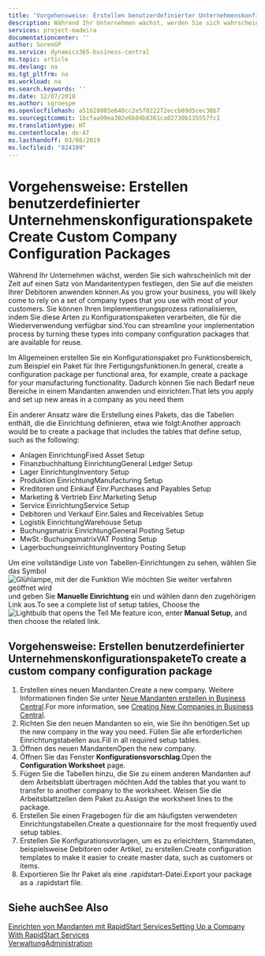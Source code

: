 ```yaml
---
title: 'Vorgehensweise: Erstellen benutzerdefinierter Unternehmenskonfigurationspakete | Microsoft Docs'
description: Während Ihr Unternehmen wächst, werden Sie sich wahrscheinlich mit der Zeit auf einen Satz von Mandantentypen festlegen, den Sie auf die meisten Ihrer Debitoren anwenden können. Sie können Ihren Implementierungsprozess rationalisieren, indem Sie diese Arten zu Konfigurationspaketen verarbeiten, die für die Wiederverwendung verfügbar sind.
services: project-madeira
documentationcenter: ''
author: SorenGP
ms.service: dynamics365-business-central
ms.topic: article
ms.devlang: na
ms.tgt_pltfrm: na
ms.workload: na
ms.search.keywords: ''
ms.date: 12/07/2018
ms.author: sgroespe
ms.openlocfilehash: a51628085e640cc2e5f022272eccb89d5cec38b7
ms.sourcegitcommit: 1bcfaa99ea302e6b84b8361ca02730b135557fc1
ms.translationtype: HT
ms.contentlocale: de-AT
ms.lasthandoff: 03/08/2019
ms.locfileid: "824109"
---
```

# <a name="create-custom-company-configuration-packages"></a><span data-ttu-id="3f3af-104">Vorgehensweise: Erstellen benutzerdefinierter Unternehmenskonfigurationspakete</span><span class="sxs-lookup"><span data-stu-id="3f3af-104">Create Custom Company Configuration Packages</span></span>
<span data-ttu-id="3f3af-105">Während Ihr Unternehmen wächst, werden Sie sich wahrscheinlich mit der Zeit auf einen Satz von Mandantentypen festlegen, den Sie auf die meisten Ihrer Debitoren anwenden können.</span><span class="sxs-lookup"><span data-stu-id="3f3af-105">As you grow your business, you will likely come to rely on a set of company types that you use with most of your customers.</span></span> <span data-ttu-id="3f3af-106">Sie können Ihren Implementierungsprozess rationalisieren, indem Sie diese Arten zu Konfigurationspaketen verarbeiten, die für die Wiederverwendung verfügbar sind.</span><span class="sxs-lookup"><span data-stu-id="3f3af-106">You can streamline your implementation process by turning these types into company configuration packages that are available for reuse.</span></span>  

<span data-ttu-id="3f3af-107">Im Allgemeinen erstellen Sie ein Konfigurationspaket pro Funktionsbereich, zum Beispiel ein Paket für Ihre Fertigungsfunktionen.</span><span class="sxs-lookup"><span data-stu-id="3f3af-107">In general, create a configuration package per functional area, for example, create a package for your manufacturing functionality.</span></span> <span data-ttu-id="3f3af-108">Dadurch können Sie nach Bedarf neue Bereiche in einem Mandanten anwenden und einrichten.</span><span class="sxs-lookup"><span data-stu-id="3f3af-108">That lets you apply and set up new areas in a company as you need them</span></span>  

<span data-ttu-id="3f3af-109">Ein anderer Ansatz wäre die Erstellung eines Pakets, das die Tabellen enthält, die die Einrichtung definieren, etwa wie folgt:</span><span class="sxs-lookup"><span data-stu-id="3f3af-109">Another approach would be to create a package that includes the tables that define setup, such as the following:</span></span>  

-   <span data-ttu-id="3f3af-110">Anlagen Einrichtung</span><span class="sxs-lookup"><span data-stu-id="3f3af-110">Fixed Asset Setup</span></span>  
-   <span data-ttu-id="3f3af-111">Finanzbuchhaltung Einrichtung</span><span class="sxs-lookup"><span data-stu-id="3f3af-111">General Ledger Setup</span></span>  
-   <span data-ttu-id="3f3af-112">Lager Einrichtung</span><span class="sxs-lookup"><span data-stu-id="3f3af-112">Inventory Setup</span></span>  
-   <span data-ttu-id="3f3af-113">Produktion Einrichtung</span><span class="sxs-lookup"><span data-stu-id="3f3af-113">Manufacturing Setup</span></span>  
-   <span data-ttu-id="3f3af-114">Kreditoren und Einkauf Einr.</span><span class="sxs-lookup"><span data-stu-id="3f3af-114">Purchases and Payables Setup</span></span>  
-   <span data-ttu-id="3f3af-115">Marketing & Vertrieb Einr.</span><span class="sxs-lookup"><span data-stu-id="3f3af-115">Marketing Setup</span></span>  
-   <span data-ttu-id="3f3af-116">Service Einrichtung</span><span class="sxs-lookup"><span data-stu-id="3f3af-116">Service Setup</span></span>  
-   <span data-ttu-id="3f3af-117">Debitoren und Verkauf Einr.</span><span class="sxs-lookup"><span data-stu-id="3f3af-117">Sales and Receivables Setup</span></span>  
-   <span data-ttu-id="3f3af-118">Logistik Einrichtung</span><span class="sxs-lookup"><span data-stu-id="3f3af-118">Warehouse Setup</span></span>  
-   <span data-ttu-id="3f3af-119">Buchungsmatrix Einrichtung</span><span class="sxs-lookup"><span data-stu-id="3f3af-119">General Posting Setup</span></span>  
-   <span data-ttu-id="3f3af-120">MwSt.-Buchungsmatrix</span><span class="sxs-lookup"><span data-stu-id="3f3af-120">VAT Posting Setup</span></span>  
-   <span data-ttu-id="3f3af-121">Lagerbuchungseinrichtung</span><span class="sxs-lookup"><span data-stu-id="3f3af-121">Inventory Posting Setup</span></span>  

<span data-ttu-id="3f3af-122">Um eine vollständige Liste von Tabellen-Einrichtungen zu sehen, wählen Sie das Symbol ![Glühlampe, mit der die Funktion Wie möchten Sie weiter verfahren geöffnet wird](media/ui-search/search_small.png "Wie möchten Sie weiter verfahren") und geben Sie **Manuelle Einrichtung** ein und wählen dann den zugehörigen Link aus.</span><span class="sxs-lookup"><span data-stu-id="3f3af-122">To see a complete list of setup tables, Choose the ![Lightbulb that opens the Tell Me feature](media/ui-search/search_small.png "Tell me what you want to do") icon, enter **Manual Setup**, and then choose the related link.</span></span>  

## <a name="to-create-a-custom-company-configuration-package"></a><span data-ttu-id="3f3af-123">Vorgehensweise: Erstellen benutzerdefinierter Unternehmenskonfigurationspakete</span><span class="sxs-lookup"><span data-stu-id="3f3af-123">To create a custom company configuration package</span></span>  
1.  <span data-ttu-id="3f3af-124">Erstellen eines neuen Mandanten.</span><span class="sxs-lookup"><span data-stu-id="3f3af-124">Create a new company.</span></span> <span data-ttu-id="3f3af-125">Weitere Informationen finden Sie unter  [Neue Mandanten erstellen in Business Central](about-new-company.md).</span><span class="sxs-lookup"><span data-stu-id="3f3af-125">For more information, see [Creating New Companies in Business Central](about-new-company.md).</span></span>  
3.  <span data-ttu-id="3f3af-126">Richten Sie den neuen Mandanten so ein, wie Sie ihn benötigen.</span><span class="sxs-lookup"><span data-stu-id="3f3af-126">Set up the new company in the way you need.</span></span> <span data-ttu-id="3f3af-127">Füllen Sie alle erforderlichen Einrichtungstabellen aus.</span><span class="sxs-lookup"><span data-stu-id="3f3af-127">Fill in all required setup tables.</span></span>  
4.  <span data-ttu-id="3f3af-128">Öffnen des neuen Mandanten</span><span class="sxs-lookup"><span data-stu-id="3f3af-128">Open the new company.</span></span>
5. <span data-ttu-id="3f3af-129">Öffnen Sie das Fenster **Konfigurationsvorschlag**.</span><span class="sxs-lookup"><span data-stu-id="3f3af-129">Open the **Configuration Worksheet** page.</span></span>  
6.  <span data-ttu-id="3f3af-130">Fügen Sie die Tabellen hinzu, die Sie zu einem anderen Mandanten auf dem Arbeitsblatt übertragen möchten.</span><span class="sxs-lookup"><span data-stu-id="3f3af-130">Add the tables that you want to transfer to another company to the worksheet.</span></span> <span data-ttu-id="3f3af-131">Weisen Sie die Arbeitsblattzeilen dem Paket zu.</span><span class="sxs-lookup"><span data-stu-id="3f3af-131">Assign the worksheet lines to the package.</span></span>  
7.  <span data-ttu-id="3f3af-132">Erstellen Sie einen Fragebogen für die am häufigsten verwendeten Einrichtungstabellen.</span><span class="sxs-lookup"><span data-stu-id="3f3af-132">Create a questionnaire for the most frequently used setup tables.</span></span>  
8.  <span data-ttu-id="3f3af-133">Erstellen Sie Konfigurationsvorlagen, um es zu erleichtern, Stammdaten, beispielsweise Debitoren oder Artikel, zu erstellen.</span><span class="sxs-lookup"><span data-stu-id="3f3af-133">Create configuration templates to make it easier to create master data, such as customers or items.</span></span>  
9.  <span data-ttu-id="3f3af-134">Exportieren Sie Ihr Paket als eine .rapidstart-Datei.</span><span class="sxs-lookup"><span data-stu-id="3f3af-134">Export your package as a .rapidstart file.</span></span>  

## <a name="see-also"></a><span data-ttu-id="3f3af-135">Siehe auch</span><span class="sxs-lookup"><span data-stu-id="3f3af-135">See Also</span></span>  
[<span data-ttu-id="3f3af-136">Einrichten von Mandanten mit RapidStart Services</span><span class="sxs-lookup"><span data-stu-id="3f3af-136">Setting Up a Company With RapidStart Services</span></span>](admin-set-up-a-company-with-rapidstart.md)  
[<span data-ttu-id="3f3af-137">Verwaltung</span><span class="sxs-lookup"><span data-stu-id="3f3af-137">Administration</span></span>](admin-setup-and-administration.md)

